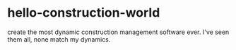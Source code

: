 # hello-construction-world
create the most dynamic construction management software ever. I've seen them all, none match my dynamics.
